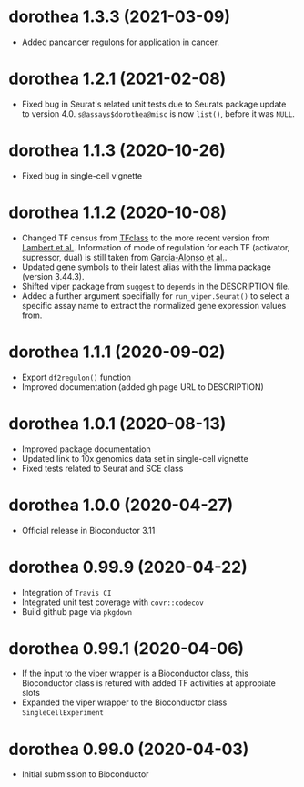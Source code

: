 # dorothea 1.3.3 (2021-03-09)
* Added pancancer regulons for application in cancer.

# dorothea 1.2.1 (2021-02-08)
* Fixed bug in Seurat's related unit tests due to Seurats package update to version 4.0. `s@assays$dorothea@misc` is now `list()`, before it was `NULL`.

# dorothea 1.1.3 (2020-10-26)
* Fixed bug in single-cell vignette

# dorothea 1.1.2 (2020-10-08)
* Changed TF census from [TFclass](https://doi.org/10.1093/nar/gkx987) to the more recent version from [Lambert et al.](10.1016/j.cell.2018.01.029). Information of mode of regulation for each TF (activator, supressor, dual) is still taken from [Garcia-Alonso et al.](http://www.genome.org/cgi/doi/10.1101/gr.240663.118).
* Updated  gene symbols to their latest alias with the limma package (version 3.44.3).
* Shifted viper package from `suggest` to `depends` in the DESCRIPTION file.
* Added a further argument specifially for `run_viper.Seurat()` to select a specific assay name to extract the normalized gene expression values from.

# dorothea 1.1.1 (2020-09-02)
* Export `df2regulon()` function
* Improved documentation (added gh page URL to DESCRIPTION)

# dorothea 1.0.1 (2020-08-13)
* Improved package documentation
* Updated link to 10x genomics data set in single-cell vignette
* Fixed tests related to Seurat and SCE class

# dorothea 1.0.0 (2020-04-27)
* Official release in Bioconductor 3.11

# dorothea 0.99.9 (2020-04-22)
* Integration of `Travis CI`
* Integrated unit test coverage with `covr::codecov`
* Build github page via `pkgdown`

# dorothea 0.99.1 (2020-04-06)
* If the input to the viper wrapper is a Bioconductor class, this Bioconductor
class is retured with added TF activities at appropiate slots
* Expanded the viper wrapper to the Bioconductor class `SingleCellExperiment`

# dorothea 0.99.0 (2020-04-03)
* Initial submission to Bioconductor

